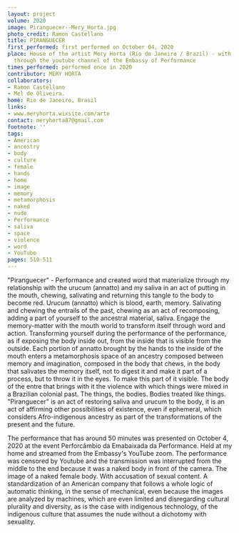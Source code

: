 ```yaml
---
layout: project
volume: 2020
image: Piranguecer--Mery_Horta.jpg
photo_credit: Ramon Castellano
title: PIRANGUECER
first_performed: first performed on October 04, 2020
place: House of the artist Mery Horta (Rio de Janeiro / Brazil) - with online transmission
  through the youtube channel of the Embassy of Performance
times_performed: performed once in 2020
contributor: MERY HORTA
collaborators:
- Ramon Castellano
- Mel de Oliveira.
home: Rio de Janeiro, Brasil
links:
- www.meryhorta.wixsite.com/arte
contact: meryhorta87@gmail.com
footnote: ''
tags:
- American
- ancestry
- body
- culture
- female
- hands
- home
- image
- memory
- metamorphosis
- naked
- nude
- Performance
- saliva
- space
- violence
- word
- YouTube
pages: 510-511
---
```



"Piranguecer" - Performance and created word that materialize through my relationship with the urucum (annatto) and my saliva in an act of putting in the mouth, chewing, salivating and returning this tangle to the body to become red. Urucum (annatto) which is blood, earth, memory. Salivating and chewing the entrails of the past, chewing as an act of recomposing, adding a part of yourself to the ancestral material, saliva. Engage the memory-matter with the mouth world to transform itself through word and action. Transforming yourself during the performance of the performance, as if exposing the body inside out, from the inside that is visible from the outside. Each portion of annatto brought by the hands to the inside of the mouth enters a metamorphosis space of an ancestry composed between memory and imagination, composed in the body that chews, in the body that salivates the memory itself, not to digest it and make it part of a process, but to throw it in the eyes. To make this part of it visible. The body of the entre that brings with it the violence with which things were mixed in a Brazilian colonial past. The things, the bodies. Bodies treated like things. "Piranguecer" is an act of restoring saliva and urucum to the body, it is an act of affirming other possibilities of existence, even if ephemeral, which considers Afro-indigenous ancestry as part of the transformations of the present and the future.

   The performance that has around 50 minutes was presented on October 4, 2020 at the event Perforcâmbio da Emabaixada da Performance. Held at my home and streamed from the Embassy's YouTube zoom. The performance was censored by Youtube and the transmission was interrupted from the middle to the end because it was a naked body in front of the camera. The image of a naked female body. With accusation of sexual content. A standardization of an American company that follows a whole logic of automatic thinking, in the sense of mechanical, even because the images are analyzed by machines, which are even limited and disregarding cultural plurality and diversity, as is the case with indigenous technology, of the indigenous culture that assumes the nude without a dichotomy with sexuality.
